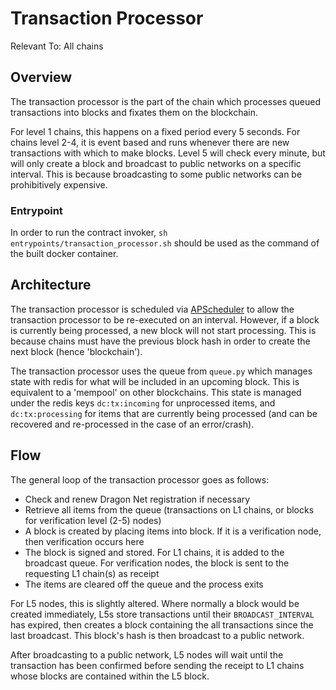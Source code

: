 # Transaction Processor

Relevant To: All chains

## Overview

The transaction processor is the part of the chain which processes queued
transactions into blocks and fixates them on the blockchain.

For level 1 chains, this happens on a fixed period every 5 seconds. For chains
level 2-4, it is event based and runs whenever there are new transactions with
which to make blocks. Level 5 will check every minute, but will only create a
block and broadcast to public networks on a specific interval. This is because
broadcasting to some public networks can be prohibitively expensive.

### Entrypoint

In order to run the contract invoker, `sh entrypoints/transaction_processor.sh`
should be used as the command of the built docker container.

## Architecture

The transaction processor is scheduled via
[APScheduler](https://pypi.org/project/APScheduler/) to allow the transaction
processor to be re-executed on an interval. However, if a block is currently
being processed, a new block will not start processing. This is because chains
must have the previous block hash in order to create the next block (hence
'blockchain').

The transaction processor uses the queue from `queue.py` which manages state
with redis for what will be included in an upcoming block. This is equivalent
to a 'mempool' on other blockchains. This state is managed under the redis
keys `dc:tx:incoming` for unprocessed items, and `dc:tx:processing` for items
that are currently being processed (and can be recovered and re-processed in
the case of an error/crash).

## Flow

The general loop of the transaction processor goes as follows:

- Check and renew Dragon Net registration if necessary
- Retrieve all items from the queue (transactions on L1 chains, or blocks for
  verification level (2-5) nodes)
- A block is created by placing items into block. If it is a verification node,
  then verification occurs here
- The block is signed and stored. For L1 chains, it is added to the broadcast
  queue.
  For verification nodes, the block is sent to the requesting L1 chain(s) as
  receipt
- The items are cleared off the queue and the process exits

For L5 nodes, this is slightly altered. Where normally a block would be
created immediately, L5s store transactions until their `BROADCAST_INTERVAL`
has expired, then creates a block containing the all transactions since the
last broadcast. This block's hash is then broadcast to a public network.

After broadcasting to a public network, L5 nodes will wait until the
transaction has been confirmed before sending the receipt to L1 chains whose
blocks are contained within the L5 block.
